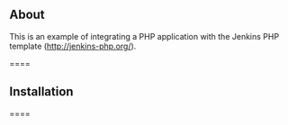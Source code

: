 ## About

This is an example of integrating a PHP application with the Jenkins PHP template (http://jenkins-php.org/). 

====

## Installation


====

